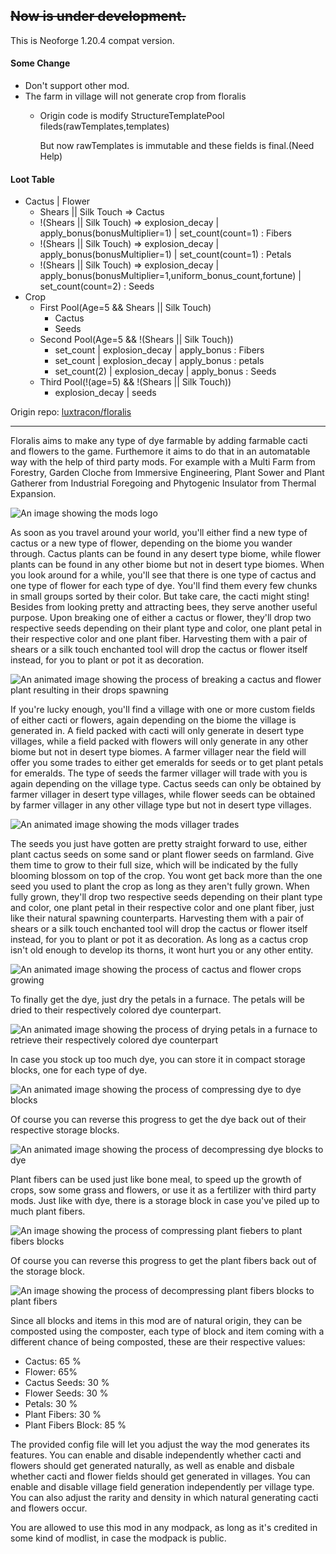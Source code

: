 ## ~~Now is under development.~~

This is Neoforge 1.20.4 compat version.

#### Some Change
* Don't support other mod.
* The farm in village will not generate crop from floralis
  * Origin code is modify StructureTemplatePool fileds(rawTemplates,templates)
  
    But now rawTemplates is immutable and these fields is final.(Need Help)
#### Loot Table
* Cactus | Flower
  * Shears || Silk Touch => Cactus
  * !(Shears || Silk Touch) => explosion_decay | apply_bonus(bonusMultiplier=1) | set_count(count=1) : Fibers
  * !(Shears || Silk Touch) => explosion_decay | apply_bonus(bonusMultiplier=1) | set_count(count=1) : Petals
  * !(Shears || Silk Touch) => explosion_decay | apply_bonus(bonusMultiplier=1,uniform_bonus_count,fortune) | set_count(count=2) : Seeds
* Crop
  * First Pool(Age=5 && Shears || Silk Touch)
    * Cactus
    * Seeds
  * Second Pool(Age=5 && !(Shears || Silk Touch))
    * set_count | explosion_decay | apply_bonus : Fibers
    * set_count | explosion_decay | apply_bonus : petals
    * set_count(2) | explosion_decay | apply_bonus : Seeds
  * Third Pool(!(age=5) && !(Shears || Silk Touch))
    * explosion_decay | seeds

Origin repo: [luxtracon/floralis](https://github.com/luxtracon/floralis)
___
Floralis aims to make any type of dye farmable by adding farmable cacti and flowers to the game. Furthemore it aims to do that in an automatable way with the help of third party mods. For example with a Multi Farm from Forestry, Garden Cloche from Immersive Engineering, Plant Sower and Plant Gatherer from Industrial Foregoing and Phytogenic Insulator from Thermal Expansion.

![An image showing the mods logo](https://cdn.zekro.de/mods/floralis/media/logo_v3.png 'Floralis logo')

As soon as you travel around your world, you'll either find a new type of cactus or a new type of flower, depending on the biome you wander through. Cactus plants can be found in any desert type biome, while flower plants can be found in any other biome but not in desert type biomes. When you look around for a while, you'll see that there is one type of cactus and one type of flower for each type of dye. You'll find them every few chunks in small groups sorted by their color. But take care, the cacti might sting! Besides from looking pretty and attracting bees, they serve another useful purpose. Upon breaking one of either a cactus or flower, they'll drop two respective seeds depending on their plant type and color, one plant petal in their respective color and one plant fiber. Harvesting them with a pair of shears or a silk touch enchanted tool will drop the cactus or flower itself instead, for you to plant or pot it as decoration.

![An animated image showing the process of breaking a cactus and flower plant resulting in their drops spawning](https://cdn.zekro.de/mods/floralis/media/drops_plants.gif 'Plant drops')

If you're lucky enough, you'll find a village with one or more custom fields of either cacti or flowers, again depending on the biome the village is generated in. A field packed with cacti will only generate in desert type villages, while a field packed with flowers will only generate in any other biome but not in desert type biomes. A farmer villager near the field will offer you some trades to either get emeralds for seeds or to get plant petals for emeralds. The type of seeds the farmer villager will trade with you is again depending on the village type. Cactus seeds can only be obtained by farmer villager in desert type villages, while flower seeds can be obtained by farmer villager in any other village type but not in desert type villages.

![An animated image showing the mods villager trades](https://cdn.zekro.de/mods/floralis/media/trades.gif 'Villager trades')

The seeds you just have gotten are pretty straight forward to use, either plant cactus seeds on some sand or plant flower seeds on farmland. Give them time to grow to their full size, which will be indicated by the fully blooming blossom on top of the crop. You wont get back more than the one seed you used to plant the crop as long as they aren't fully grown. When fully grown, they'll drop two respective seeds depending on their plant type and color, one plant petal in their respective color and one plant fiber, just like their natural spawning counterparts. Harvesting them with a pair of shears or a silk touch enchanted tool will drop the cactus or flower itself instead, for you to plant or pot it as decoration. As long as a cactus crop isn't old enough to develop its thorns, it wont hurt you or any other entity.

![An animated image showing the process of cactus and flower crops growing](https://cdn.zekro.de/mods/floralis/media/drops_crops.gif 'Crops growing')

To finally get the dye, just dry the petals in a furnace. The petals will be dried to their respectively colored dye counterpart.

![An animated image showing the process of drying petals in a furnace to retrieve their respectively colored dye counterpart](https://cdn.zekro.de/mods/floralis/media/smelting_petals.gif 'Petal drying')

In case you stock up too much dye, you can store it in compact storage blocks, one for each type of dye.

![An animated image showing the process of compressing dye to dye blocks](https://cdn.zekro.de/mods/floralis/media/crafting_compress_dye_block.gif 'Dye compression')

Of course you can reverse this progress to get the dye back out of their respective storage blocks.

![An animated image showing the process of decompressing dye blocks to dye](https://cdn.zekro.de/mods/floralis/media/crafting_decompress_dye_block.gif 'Dye decompression')

Plant fibers can be used just like bone meal, to speed up the growth of crops, sow some grass and flowers, or use it as a fertilizer with third party mods. Just like with dye, there is a storage block in case you've piled up to much plant fibers.

![An image showing the process of compressing plant fiebers to plant fibers blocks](https://cdn.zekro.de/mods/floralis/media/crafting_compress_plant_fibers_block.png 'Fibers compression')

Of course you can reverse this progress to get the plant fibers back out of the storage block.

![An image showing the process of decompressing plant fibers blocks to plant fibers](https://cdn.zekro.de/mods/floralis/media/crafting_decompress_plant_fibers_block.png 'Fibers decompression')

Since all blocks and items in this mod are of natural origin, they can be composted using the composter, each type of block and item coming with a different chance of being composted, these are their respective values:

- Cactus: 65 %
- Flower: 65%
- Cactus Seeds: 30 %
- Flower Seeds: 30 %
- Petals: 30 %
- Plant Fibers: 30 %
- Plant Fibers Block: 85 %

The provided config file will let you adjust the way the mod generates its features. You can enable and disable independently whether cacti and flowers should get generated naturally, as well as enable and disbale whether cacti and flower fields should get generated in villages. You can enable and disable village field generation independently per village type. You can also adjust the rarity and density in which natural generating cacti and flowers occur.

You are allowed to use this mod in any modpack, as long as it's credited in some kind of modlist, in case the modpack is public.